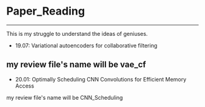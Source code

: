 # Paper_Reading
---
This is my struggle to understand the ideas of geniuses.



* 19.07: Variational autoencoders for collaborative filtering

my review file's name will be vae_cf
---
* 20.01: Optimally Scheduling CNN Convolutions for Efficient Memory Access

my review file's name will be CNN_Scheduling
